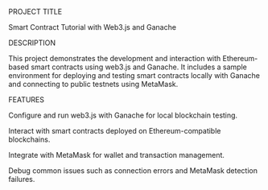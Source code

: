 PROJECT TITLE

Smart Contract Tutorial with Web3.js and Ganache

DESCRIPTION

This project demonstrates the development and interaction with Ethereum-based smart contracts using web3.js and Ganache. It includes a sample environment for deploying and testing smart contracts locally with Ganache and connecting to public testnets using MetaMask.

FEATURES

Configure and run web3.js with Ganache for local blockchain testing.

Interact with smart contracts deployed on Ethereum-compatible blockchains.

Integrate with MetaMask for wallet and transaction management.

Debug common issues such as connection errors and MetaMask detection failures.
